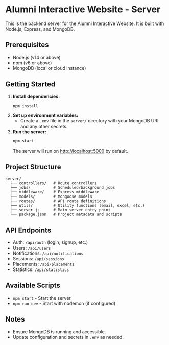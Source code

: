 # Alumni Interactive Website - Server

This is the backend server for the Alumni Interactive Website. It is built with Node.js, Express, and MongoDB.

## Prerequisites
- Node.js (v14 or above)
- npm (v6 or above)
- MongoDB (local or cloud instance)

## Getting Started

1. **Install dependencies:**
   ```bash
   npm install
   ```
2. **Set up environment variables:**
   - Create a `.env` file in the `server/` directory with your MongoDB URI and any other secrets.
3. **Run the server:**
   ```bash
   npm start
   ```
   The server will run on [http://localhost:5000](http://localhost:5000) by default.

## Project Structure
```
server/
  ├── controllers/   # Route controllers
  ├── jobs/          # Scheduled/background jobs
  ├── middleware/    # Express middleware
  ├── models/        # Mongoose models
  ├── routes/        # API route definitions
  ├── utils/         # Utility functions (email, excel, etc.)
  ├── server.js      # Main server entry point
  └── package.json   # Project metadata and scripts
```

## API Endpoints
- Auth: `/api/auth` (login, signup, etc.)
- Users: `/api/users`
- Notifications: `/api/notifications`
- Sessions: `/api/sessions`
- Placements: `/api/placements`
- Statistics: `/api/statistics`

## Available Scripts
- `npm start` - Start the server
- `npm run dev` - Start with nodemon (if configured)

## Notes
- Ensure MongoDB is running and accessible.
- Update configuration and secrets in `.env` as needed. 
